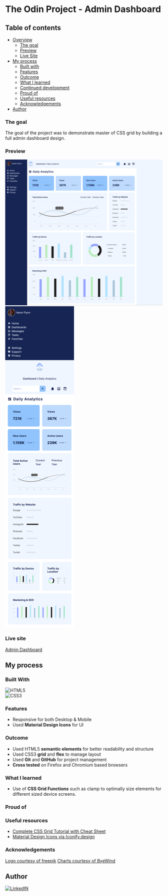 # The Odin Project - Admin Dashboard

## Table of contents

- [Overview](#overview)
  - [The goal](#the-goal)
  - [Preview](#preview)
  - [Live Site](#live-site)
- [My process](#my-process)
  - [Built with](#built-with)
  - [Features](#features)
  - [Outcome](#outcome)
  - [What I learned](#what-i-learned)
  - [Continued development](#continued-development)
  - [Proud of](#proud-of)
  - [Useful resources](#useful-resources)
  - [Acknowledgements](#acknowledgements)
- [Author](#author)

### The goal 

The goal of the project was to demonstrate master of CSS grid by building a full admin dashboard design. 

### Preview

![Desktop](./images/desktop-preview.png)
![Mobile](./images/mobile-preview.png)

### Live site

[Admin Dashboard](https://ryanthayes.github.io/top-admin-dashboard/)

## My process

### Built With

![HTML5](https://img.shields.io/badge/html5-%23E34F26.svg?style=for-the-badge&logo=html5&logoColor=white)   
![CSS3](https://img.shields.io/badge/css3-%231572B6.svg?style=for-the-badge&logo=css3&logoColor=white)

### Features

- Responsive for both Desktop & Mobile
- Used **Material Design Icons** for UI

### Outcome

- Used HTML5 **semantic elements** for better readability and structure
- Used CSS3 **grid** and **flex** to manage layout
- Used **Git** and **GitHub** for project management
- **Cross tested** on Firefox and Chromium based browsers

### What I learned

- Use of **CSS Grid Functions** such as clamp to optimally size elements for different sized device screens.

### Proud of

### Useful resources

- [Complete CSS Grid Tutorial with Cheat Sheet](https://www.freecodecamp.org/news/css-grid-tutorial-with-cheatsheet/#the-justify-items-property)
- [Material Design Icons via Iconify.design](https://iconify.design)

### Acknowledgements

[Logo courtesy of freepik](https://www.freepik.com/free-vector/flat-design-programming-company-logo-templates_11827530.htm#query=ux%20logo&position=20&from_view=keyword&track=ais)
[Charts courtesy of ByeWind](https://www.figma.com/community/file/1210542873091115123/dashboard-ui-kit-dashboard)

## Author

[![LinkedIN](https://img.shields.io/badge/LinkedIn-0077B5?style=for-the-badge&logo=linkedin&logoColor=white)](https://www.linkedin.com/in/ryan-t-hayes/)
